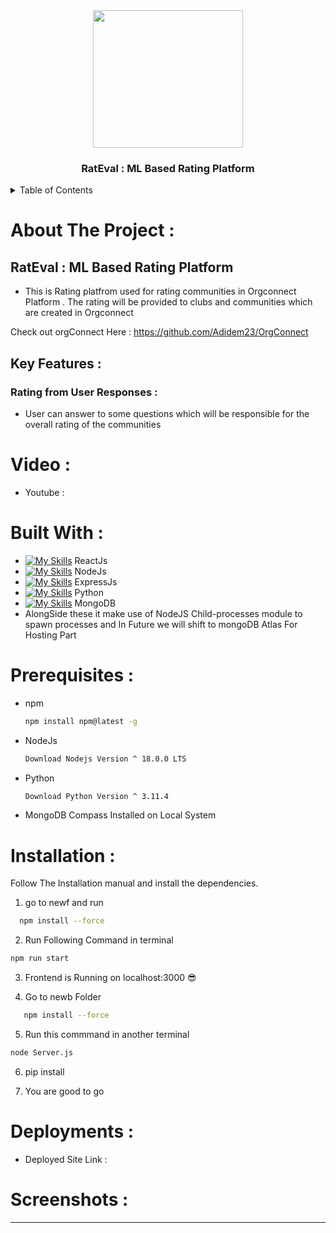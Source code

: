 <div align="center">
 <img src="https://github.com/Adidem23/RateEval/assets/124609794/46e38176-7f1c-43f4-8b03-cff853905d51" height="220px" width="240px" />
  <h3 align="center"> RatEval : ML Based Rating Platform </h3>
</div>
<details>
  <summary>Table of Contents</summary>
  <ol>
    <li>
      <a href="#about-the-project">About The Project</a>
      <ul>
        <li><a href="#built-with">Built With</a></li>
      </ul>
    </li>
    <li>
      <a href="#getting-started">Getting Started</a>
      <ul>
        <li><a href="#prerequisites">Prerequisites</a></li>
        <li><a href="#installation">Installation</a></li>
      </ul>
    </li>
    <li><a href="#usage">Usage</a></li>
  </ol>
</details>

# About The Project : 

## RatEval : ML Based Rating Platform 
- This is Rating platfrom used for rating communities in Orgconnect Platform . The rating will be provided to clubs and communities which are created in Orgconnect

Check out orgConnect Here : https://github.com/Adidem23/OrgConnect

## Key Features :

### Rating from User Responses : 
- User can answer to some questions which will be responsible for the overall rating of the communities 

# Video :
- Youtube : 


# Built With : 

 - [![My Skills](https://skillicons.dev/icons?i=react&perline=3)](https://skillicons.dev) ReactJs
 - [![My Skills](https://skillicons.dev/icons?i=nodejs&perline=3)](https://skillicons.dev) NodeJs
 - [![My Skills](https://skillicons.dev/icons?i=express&perline=3)](https://skillicons.dev) ExpressJs
 - [![My Skills](https://skillicons.dev/icons?i=python&perline=3)](https://skillicons.dev) Python
 -  [![My Skills](https://skillicons.dev/icons?i=mongodb&perline=3)](https://skillicons.dev) MongoDB
 - AlongSide these it make use of NodeJS Child-processes module to spawn processes and In Future we will shift to mongoDB Atlas For Hosting Part 


# Prerequisites : 

* npm
  ```sh
  npm install npm@latest -g
  ```
  
* NodeJs
  ```sh
  Download Nodejs Version ^ 18.0.0 LTS 
  ```

* Python
  ```sh
  Download Python Version ^ 3.11.4  
  ```
* MongoDB Compass Installed on Local System

# Installation : 

Follow The Installation manual and install the dependencies.

1. go to newf and run  
 ```sh
   npm install --force
 ```

2. Run Following Command in terminal
```sh
npm run start
```

3. Frontend  is Running on localhost:3000 😎

4. Go to newb Folder
```sh
   npm install --force
 ```

5. Run this commmand in another terminal 
```sh 
node Server.js 
```
6. pip install

7. You are good to go 

# Deployments :

- Deployed Site Link : 

# Screenshots :

--- 
